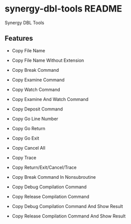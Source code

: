 # synergy-dbl-tools README

Synergy DBL Tools

## Features

* Copy File Name
* Copy File Name Without Extension
  
* Copy Break Command
* Copy Examine Command
* Copy Watch Command
* Copy Examine And Watch Command
* Copy Deposit Command
* Copy Go Line Number
* Copy Go Return
* Copy Go Exit
* Copy Cancel All
* Copy Trace
* Copy Return/Exit/Cancel/Trace
* Copy Break Command In Nonsubroutine
* Copy Debug Compilation Command
* Copy Release Compilation Command
* Copy Debug Compilation Command And Show Result
* Copy Release Compilation Command And Show Result

